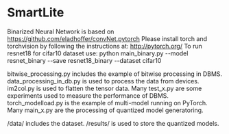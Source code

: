 # SmartLite
Binarized Neural Network is based on https://github.com/eladhoffer/convNet.pytorch
Please install torch and torchvision by following the instructions at: http://pytorch.org/
To run resnet18 for cifar10 dataset use: python main_binary.py --model resnet_binary --save resnet18_binary --dataset cifar10

bitwise_processing.py includes the example of bitwise processing in DBMS.
data_processing_in_db.py is used to process the data from devices.
im2col.py is used to flatten the tensor data.
Many test_x.py are some experiments used to measure the performance of DBMS.
torch_modelload.py is the example of multi-model running on PyTorch.
Many main_x.py are the processing of quantized model generatoring.

/data/ includes the dataset.
/results/ is used to store the quantized models.



